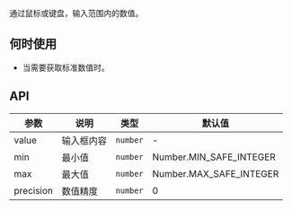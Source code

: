 通过鼠标或键盘，输入范围内的数值。

## 何时使用

- 当需要获取标准数值时。

## API

| 参数      | 说明       | 类型     | 默认值                  |
| --------- | ---------- | -------- | ----------------------- |
| value     | 输入框内容 | `number` | -                       |
| min       | 最小值     | `number` | Number.MIN_SAFE_INTEGER |
| max       | 最大值     | `number` | Number.MAX_SAFE_INTEGER |
| precision | 数值精度   | `number` | 0                       |
